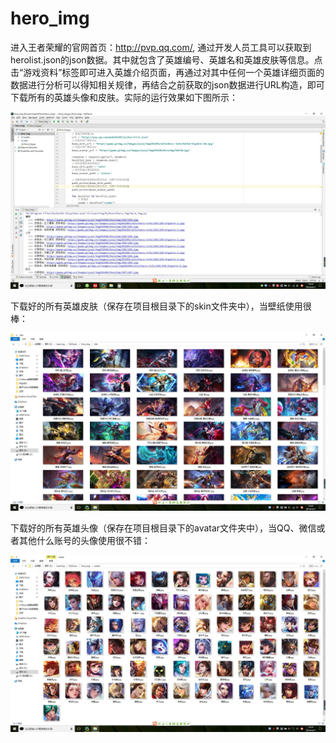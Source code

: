 # hero_img 

进入王者荣耀的官网首页：http://pvp.qq.com/, 通过开发人员工具可以获取到herolist.json的json数据。其中就包含了英雄编号、英雄名和英雄皮肤等信息。点击“游戏资料”标签即可进入英雄介绍页面，再通过对其中任何一个英雄详细页面的数据进行分析可以得知相关规律，再结合之前获取的json数据进行URL构造，即可下载所有的英雄头像和皮肤。实际的运行效果如下图所示：

![运行效果](https://github.com/wmltyq/hero_img/blob/master/img/run.jpg)

下载好的所有英雄皮肤（保存在项目根目录下的skin文件夹中），当壁纸使用很棒：

![英雄皮肤](https://github.com/wmltyq/hero_img/blob/master/img/skin.jpg)

下载好的所有英雄头像（保存在项目根目录下的avatar文件夹中），当QQ、微信或者其他什么账号的头像使用很不错：

![英雄头像](https://github.com/wmltyq/hero_img/blob/master/img/avatar.jpg)